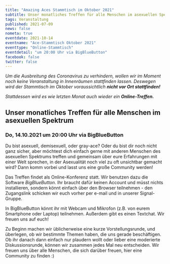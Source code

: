 ```yaml
---
title: "Amazing Aces Stammtisch im Oktober 2021"
subtitle: Unser monatliches Treffen für alle Menschen im asexuellen Spektrum
tags: Veranstaltung
published: 2021-07-09
news: false
nometa: true
eventdate: 2021-10-14
eventname: "Ace-Stammtisch Oktober 2021"
eventtype: "Online-Stammtisch"
eventdetail: "um 20:00 Uhr via BigBlueButton"
facebook: false
twitter: false
---
```


*Um die Ausbreitung des Coronavirus zu verhindern, wollen wir im Moment noch keine Veranstaltung in Innenräumen stattfinden lassen. Deswegen wird der Stammtisch im Oktober voraussichtlich* _**nicht vor Ort stattfinden!**_ 

*Stattdessen wird es wie letzten Monat auch wieder ein* _**Online-Treffen.**_

## Unser monatliches Treffen für alle Menschen im asexuellen Spektrum

### Do, 14.10.2021 um 20:00 Uhr via BigBlueButton

Du bist asexuell, demisexuell, oder gray-ace?
Oder du bist dir noch nicht ganz sicher, aber möchtest dich einfach gerne mit anderen Menschen des asexuellen Spektrums treffen und gemeinsam über eure Erfahrungen mit einer Welt sprechen, in der Asexualität noch viel zu oft unsichtbar gemacht wird?
Dann komm vorbei und lasst uns eine große Community werden!

Das Treffen findet als Online-Konferenz statt. Wir benutzen dazu die Software *BigBlueButton*. Ihr braucht dafür keinen Account und müsst nichts installieren, sondern könnt einfach über den Browser teilnehmen - den Zugangslink schicken wir euch vorher per e-mail und in unserer Signal-Gruppe.

In BigBlueButton könnt ihr mit Webcam und Mikrofon (z.B. von eurem Smartphone oder Laptop) teilnehmen. Außerdem gibt es einen Textchat. Wir freuen uns auf euch!

Zu Beginn machen wir üblicherweise eine kurze Vorstellungsrunde, und überlegen, ob wir bestimmte Themen haben, die uns gerade beschäftigen.
Ob ihr danach dann einfach nur plaudern wollt oder lieber eine moderierte Diskussionsrunde, können wir zusammen jedes Mal neu entscheiden. Wir freuen uns über alle Menschen, die sich darüber freuen, hier eine Community zu finden :)

